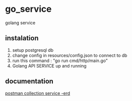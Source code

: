 # go_service

golang service

## instalation
1. setup postgresql db
2. change config in resources/config.json to connect to db
3. run this command : "go run cmd/http/main.go"
4. Golang API SERVICE up and running

## documentation
[postman collection ](https://documenter.getpostman.com/view/20339531/Uz5GmvHH "Golang Postman Collection")
[service -erd](https://drive.google.com/file/d/1y729nvs1EMa4vUK5xZ5xRIINdEEybeuc/view?usp=sharing "ERD")